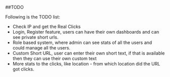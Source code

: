 ##TODO

Following is the TODO list:
- Check IP and get the Real Clicks
- Login, Register feature, users can have their own dashboards and can see private short urls.
- Role based system, where admin can see stats of all the users and could manage all the users.
- Custom Short URL, user can enter their own short text, if that is available then they can use their own custom text
- More stats to the clicks, like location - from which location did the URL got clicks.

